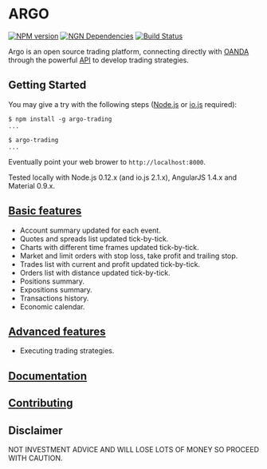 # ARGO

[![NPM version](https://badge.fury.io/js/argo-trading.png)](http://badge.fury.io/js/argo-trading)
[![NGN Dependencies](https://david-dm.org/albertosantini/argo.png)](https://david-dm.org/albertosantini/argo)
[![Build Status](https://travis-ci.org/albertosantini/argo.png)](https://travis-ci.org/albertosantini/argo)

Argo is an open source trading platform, connecting directly with [OANDA][]
through the powerful [API][] to develop trading strategies.

## Getting Started

You may give a try with the following steps ([Node.js](https://nodejs.org/) or [io.js](https://iojs.org/)
required):

```
$ npm install -g argo-trading
...

$ argo-trading
...
```
Eventually point your web brower to `http://localhost:8000`.

Tested locally with Node.js 0.12.x (and io.js 2.1.x), AngularJS 1.4.x and Material 0.9.x.

## [Basic features](docs/views)

- Account summary updated for each event.
- Quotes and spreads list updated tick-by-tick.
- Charts with different time frames updated tick-by-tick.
- Market and limit orders with stop loss, take profit and trailing stop.
- Trades list with current and profit updated tick-by-tick.
- Orders list with distance updated tick-by-tick.
- Positions summary.
- Expositions summary.
- Transactions history.
- Economic calendar.

## [Advanced features](https://github.com/albertosantini/argo-trading-plugin-seed)

- Executing trading strategies.

## [Documentation](docs/)

## [Contributing](CONTRIBUTING.md)

## Disclaimer

NOT INVESTMENT ADVICE AND WILL LOSE LOTS OF MONEY SO PROCEED WITH CAUTION.


[OANDA]: http://fxtrade.oanda.co.uk/
[API]: http://developer.oanda.com/
